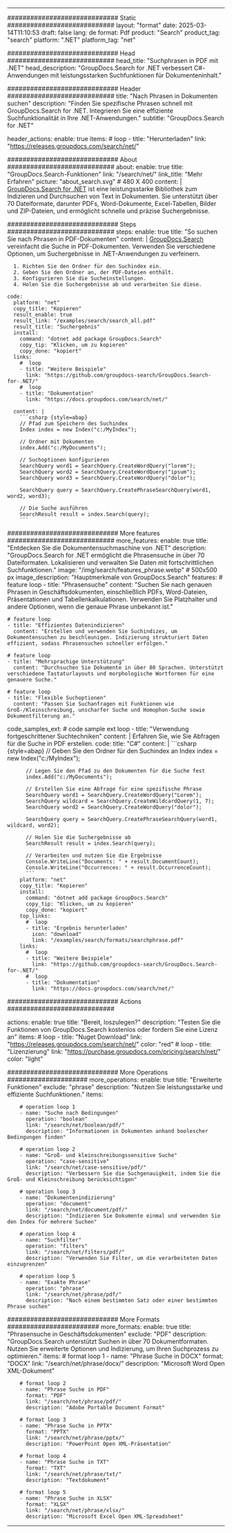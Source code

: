 
---
############################# Static ############################
layout: "format"
date:  2025-03-14T11:10:53
draft: false
lang: de
format: Pdf
product: "Search"
product_tag: "search"
platform: ".NET"
platform_tag: "net"

############################# Head ############################
head_title: "Suchphrasen in PDF mit .NET"
head_description: "GroupDocs.Search for .NET verbessert C#-Anwendungen mit leistungsstarken Suchfunktionen für Dokumenteninhalt."

############################# Header ############################
title: "Nach Phrasen in Dokumenten suchen" 
description: "Finden Sie spezifische Phrasen schnell mit GroupDocs.Search for .NET. Integrieren Sie eine effiziente Suchfunktionalität in Ihre .NET-Anwendungen."
subtitle: "GroupDocs.Search for .NET" 

header_actions:
  enable: true
  items:
    #  loop
    - title: "Herunterladen"
      link: "https://releases.groupdocs.com/search/net/"
      
############################# About ############################
about:
    enable: true
    title: "GroupDocs.Search-Funktionen"
    link: "/search/net/"
    link_title: "Mehr Erfahren"
    picture: "about_search.svg" # 480 X 400
    content: |
       [GroupDocs.Search for .NET](/search/net/) ist eine leistungsstarke Bibliothek zum Indizieren und Durchsuchen von Text in Dokumenten. Sie unterstützt über 70 Dateiformate, darunter PDFs, Word-Dokumente, Excel-Tabellen, Bilder und ZIP-Dateien, und ermöglicht schnelle und präzise Suchergebnisse.

############################# Steps ############################
steps:
    enable: true
    title: "So suchen Sie nach Phrasen in PDF-Dokumenten"
    content: |
      [GroupDocs.Search](/search/net/) vereinfacht die Suche in PDF-Dokumenten. Verwenden Sie verschiedene Optionen, um Suchergebnisse in .NET-Anwendungen zu verfeinern.
      
      1. Richten Sie den Ordner für den Suchindex ein.
      2. Geben Sie den Ordner an, der PDF-Dateien enthält.
      3. Konfigurieren Sie die Sucheinstellungen.
      4. Holen Sie die Suchergebnisse ab und verarbeiten Sie diese.
   
    code:
      platform: "net"
      copy_title: "Kopieren"
      result_enable: true
      result_link: "/examples/search/search_all.pdf"
      result_title: "Suchergebnis"
      install:
        command: "dotnet add package GroupDocs.Search"
        copy_tip: "Klicken, um zu kopieren"
        copy_done: "kopiert"
      links:
        #  loop
        - title: "Weitere Beispiele"
          link: "https://github.com/groupdocs-search/GroupDocs.Search-for-.NET/"
        #  loop
        - title: "Dokumentation"
          link: "https://docs.groupdocs.com/search/net/"
          
      content: |
        ```csharp {style=abap}
        // Pfad zum Speichern des Suchindex
        Index index = new Index("c:/MyIndex");

        // Ordner mit Dokumenten
        index.Add("c:/MyDocuments");

        // Suchoptionen konfigurieren
        SearchQuery word1 = SearchQuery.CreateWordQuery("lorem");
        SearchQuery word2 = SearchQuery.CreateWordQuery("ipsum");
        SearchQuery word3 = SearchQuery.CreateWordQuery("dolor");

        SearchQuery query = SearchQuery.CreatePhraseSearchQuery(word1, word2, word3);

        // Die Suche ausführen
        SearchResult result = index.Search(query);
        ```            

############################# More features ############################
more_features:
  enable: true
  title: "Entdecken Sie die Dokumentensuchmaschine von .NET"
  description: "GroupDocs.Search for .NET ermöglicht die Phrasensuche in über 70 Dateiformaten. Lokalisieren und verwalten Sie Daten mit fortschrittlichen Suchfunktionen."
  image: "/img/search/features_phrase.webp" # 500x500 px
  image_description: "Hauptmerkmale von GroupDocs.Search"
  features:
    # feature loop
    - title: "Phrasensuche"
      content: "Suchen Sie nach genauen Phrasen in Geschäftsdokumenten, einschließlich PDFs, Word-Dateien, Präsentationen und Tabellenkalkulationen. Verwenden Sie Platzhalter und andere Optionen, wenn die genaue Phrase unbekannt ist."

    # feature loop
    - title: "Effizientes Datenindizieren"
      content: "Erstellen und verwenden Sie Suchindizes, um Dokumentensuchen zu beschleunigen. Indizierung strukturiert Daten effizient, sodass Phrasensuchen schneller erfolgen."

    # feature loop
    - title: "Mehrsprachige Unterstützung"
      content: "Durchsuchen Sie Dokumente in über 80 Sprachen. Unterstützt verschiedene Tastaturlayouts und morphologische Wortformen für eine genauere Suche."

    # feature loop
    - title: "Flexible Suchoptionen"
      content: "Passen Sie Suchanfragen mit Funktionen wie Groß-/Kleinschreibung, unscharfer Suche und Homophon-Suche sowie Dokumentfilterung an."
      
  code_samples_ext:
    # code sample ext loop
    - title: "Verwendung fortgeschrittener Suchtechniken"
      content: |
        Erfahren Sie, wie Sie Abfragen für die Suche in PDF erstellen.
      code:
        title: "C#"
        content: |
          ```csharp {style=abap}
          // Geben Sie den Ordner für den Suchindex an
          Index index = new Index("c:/MyIndex");
              
          // Legen Sie den Pfad zu den Dokumenten für die Suche fest
          index.Add("c:/MyDocuments");

          // Erstellen Sie eine Abfrage für eine spezifische Phrase
          SearchQuery word1 = SearchQuery.CreateWordQuery("Lorem");
          SearchQuery wildcard = SearchQuery.CreateWildcardQuery(1, 7);
          SearchQuery word2 = SearchQuery.CreateWordQuery("dolor");

          SearchQuery query = SearchQuery.CreatePhraseSearchQuery(word1, wildcard, word2);

          // Holen Sie die Suchergebnisse ab
          SearchResult result = index.Search(query);
          
          // Verarbeiten und nutzen Sie die Ergebnisse
          Console.WriteLine("Documents: " + result.DocumentCount);
          Console.WriteLine("Occurrences: " + result.OccurrenceCount);
          ```
        platform: "net"
        copy_title: "Kopieren"
        install:
          command: "dotnet add package GroupDocs.Search"
          copy_tip: "Klicken, um zu kopieren"
          copy_done: "kopiert"
        top_links:
          #  loop
          - title: "Ergebnis herunterladen"
            icon: "download"
            link: "/examples/search/formats/searchphrase.pdf"
        links:
          #  loop
          - title: "Weitere Beispiele"
            link: "https://github.com/groupdocs-search/GroupDocs.Search-for-.NET/"
          #  loop
          - title: "Dokumentation"
            link: "https://docs.groupdocs.com/search/net/"
            

            


############################# Actions ############################

actions:
  enable: true
  title: "Bereit, loszulegen?"
  description: "Testen Sie die Funktionen von GroupDocs.Search kostenlos oder fordern Sie eine Lizenz an"
  items:
    #  loop
    - title: "Nuget Download"
      link: "https://releases.groupdocs.com/search/net/"
      color: "red"
        #  loop
    - title: "Lizenzierung"
      link: "https://purchase.groupdocs.com/pricing/search/net/"
      color: "light"


############################# More Operations #####################
more_operations:
    enable: true
    title: "Erweiterte Funktionen"
    exclude: "phrase"
    description: "Nutzen Sie leistungsstarke und effiziente Suchfunktionen."
    items: 
          
        # operation loop 1
        - name: "Suche nach Bedingungen"
          operation: "boolean"
          link: "/search/net/boolean/pdf/"
          description: "Informationen in Dokumenten anhand boolescher Bedingungen finden"

        # operation loop 2
        - name: "Groß- und kleinschreibungssensitive Suche"
          operation: "case-sensitive"
          link: "/search/net/case-sensitive/pdf/"
          description: "Verbessern Sie die Suchgenauigkeit, indem Sie die Groß- und Kleinschreibung berücksichtigen"

        # operation loop 3
        - name: "Dokumentenindizierung"
          operation: "document"
          link: "/search/net/document/pdf/"
          description: "Indizieren Sie Dokumente einmal und verwenden Sie den Index für mehrere Suchen"

        # operation loop 4
        - name: "Suchfilter"
          operation: "filters"
          link: "/search/net/filters/pdf/"
          description: "Verwenden Sie Filter, um die verarbeiteten Daten einzugrenzen"

        # operation loop 5
        - name: "Exakte Phrase"
          operation: "phrase"
          link: "/search/net/phrase/pdf/"
          description: "Nach einem bestimmten Satz oder einer bestimmten Phrase suchen"
          
        
          
############################# More Formats ########################
more_formats:
    enable: true
    title: "Phrasensuche in Geschäftsdokumenten"
    exclude: "PDF"
    description: "GroupDocs.Search unterstützt Suchen in über 70 Dokumentformaten. Nutzen Sie erweiterte Optionen und Indizierung, um Ihren Suchprozess zu optimieren."
    items: 
        # format loop 1
        - name: "Phrase Suche in DOCX"
          format: "DOCX"
          link: "/search/net/phrase/docx/"
          description: "Microsoft Word Open XML-Dokument"
          
        # format loop 2
        - name: "Phrase Suche in PDF"
          format: "PDF"
          link: "/search/net/phrase/pdf/"
          description: "Adobe Portable Document Format"
          
        # format loop 3
        - name: "Phrase Suche in PPTX"
          format: "PPTX"
          link: "/search/net/phrase/pptx/"
          description: "PowerPoint Open XML-Präsentation"

        # format loop 4
        - name: "Phrase Suche in TXT"
          format: "TXT"
          link: "/search/net/phrase/txt/"
          description: "Textdokument"
          
        # format loop 5
        - name: "Phrase Suche in XLSX"
          format: "XLSX"
          link: "/search/net/phrase/xlsx/"
          description: "Microsoft Excel Open XML-Spreadsheet"
  

---